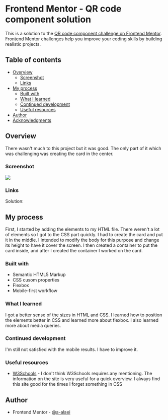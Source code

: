 # Frontend Mentor - QR code component solution

This is a solution to the [QR code component challenge on Frontend Mentor](https://www.frontendmentor.io/challenges/qr-code-component-iux_sIO_H). Frontend Mentor challenges help you improve your coding skills by building realistic projects. 

## Table of contents

- [Overview](#overview)
  - [Screenshot](#screenshot)
  - [Links](#links)
- [My process](#my-process)
  - [Built with](#built-with)
  - [What I learned](#what-i-learned)
  - [Continued development](#continued-development)
  - [Useful resources](#useful-resources)
- [Author](#author)
- [Acknowledgments](#acknowledgments)


## Overview

There wasn't much to this project but it was good. The only part of it which was challenging was creating the card in the center.

### Screenshot
![](../../../../../var/folders/p8/56szfrh553q9_5h0z360xv9m0000gn/T/TemporaryItems/NSIRD_screencaptureui_ruHELt/Screen%20Shot%202022-08-28%20at%2019.16.56.png)
### Links

Solution: 

## My process

First, I started by adding the elements to my HTML file. There weren't a lot of elements so I got to the CSS part quickly. I had to create the card and put it in the middle. I intended to modify the body for this purpose and change its height to have it cover the screen. I then created a container to put the card inside, and after I created the container I worked on the card.

### Built with

- Semantic HTML5 Markup
- CSS cusom properties
- Flexbox
- Mobile-first workflow

### What I learned

I got a better sense of the sizes in HTML and CSS. I learned how to position the elements better in CSS and learned more about flexbox. I also learned more about media queries.

### Continued development

I'm still not satisfied with the mobile results. I have to improve it.

### Useful resources

- [W3Schools](https://www.w3schools.com/) - I don't think W3Schools requires any mentioning. The information on the site is very useful for a quick overview. I always find this site good for the times I forget something in CSS


## Author

- Frontend Mentor - [@a-alaei](https://www.frontendmentor.io/profile/a-alaei)


